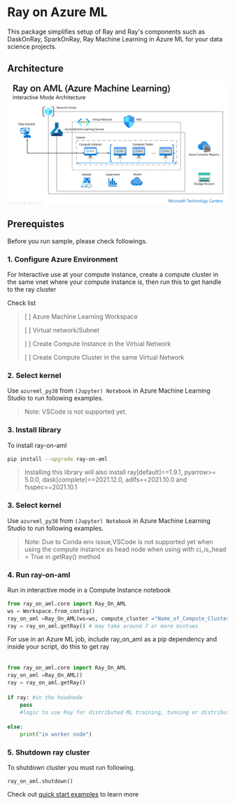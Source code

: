 # Ray on Azure ML

This package simplifies setup of Ray and Ray's components such as DaskOnRay, SparkOnRay, Ray Machine Learning in Azure ML for your data science projects.

## Architecture

![RayOnAML_Interactive_Arch](./images/RayOnAML_Interactive_Arch.png)

## Prerequistes

Before you run sample, please check followings.

### 1. Configure Azure Environment

For Interactive use at your compute instance, create a compute cluster in the same vnet where your compute instance is, then run this to get handle to the ray cluster

Check list
> [ ] Azure Machine Learning Workspace
> 
> [ ] Virtual network/Subnet
>
> [ ] Create Compute Instance in the Virtual Network
> 
> [ ] Create Compute Cluster in the same Virtual Network

### 2. Select kernel 

Use ```azureml_py38``` from ```(Jupyter) Notebook``` in Azure Machine Learning Studio to run following examples. 
> Note: VSCode is not supported yet.


### 3. Install library

To install ray-on-aml 
```bash
pip install --upgrade ray-on-aml
```

> Installing this library will also install ray[default]==1.9.1, pyarrow>= 5.0.0, dask[complete]==2021.12.0, adlfs==2021.10.0 and fsspec==2021.10.1

### 3. Select kernel 

Use ```azureml_py38``` from ```(Jupyter) Notebook``` in Azure Machine Learning Studio to run following examples. 
> Note: Due to Conda env issue,VSCode is not supported yet when using the compute instance as head node when using with ci_is_head = True in getRay() method 

### 4. Run ray-on-aml
Run in interactive mode in a Compute Instance notebook

```python
from ray_on_aml.core import Ray_On_AML
ws = Workspace.from_config()
ray_on_aml =Ray_On_AML(ws=ws, compute_cluster ="Name_of_Compute_Cluster")
ray = ray_on_aml.getRay() # may take around 7 or more mintues

```

For use in an Azure ML job, include ray_on_aml as a pip dependency and inside your script, do this to get ray
```python

from ray_on_aml.core import Ray_On_AML
ray_on_aml =Ray_On_AML()
ray = ray_on_aml.getRay()

if ray: #in the headnode
    pass
    #logic to use Ray for distributed ML training, tunning or distributed data transformation with Dask

else:
    print("in worker node")
```
### 5. Shutdown ray cluster

To shutdown cluster you must run following.
```ptyhon
ray_on_aml.shutdown()
```

Check out [quick start examples](./examples/quick_use_cases.ipynb) to learn more 
